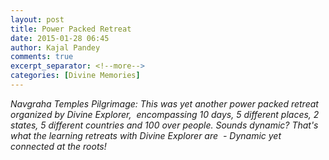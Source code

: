 ```yaml
---
layout: post
title: Power Packed Retreat
date: 2015-01-28 06:45
author: Kajal Pandey
comments: true
excerpt_separator: <!--more-->
categories: [Divine Memories]
---
```

<p><i>Navgraha Temples Pilgrimage: This was yet another power packed retreat organized by Divine Explorer, <!--more--> encompassing 10 days, 5 different places, 2 states, 5 different countries and 100 over people. Sounds dynamic? That's what the learning retreats with Divine Explorer are  - Dynamic yet connected at the roots!</i></p>
